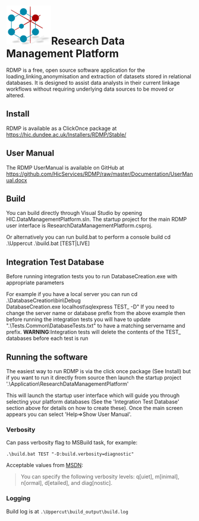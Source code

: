 # ![logo](/Application/ResearchDataManagementPlatform/Icon/mainsmall.png)Research Data Management Platform
RDMP is a free, open source software application for the loading,linking,anonymisation and extraction of datasets stored in relational databases.  It is designed to assist data analysts in their current linkage workflows without requiring underlying data sources to be moved or altered.

## Install
RDMP is available as a ClickOnce package at <https://hic.dundee.ac.uk/Installers/RDMP/Stable/>
## User Manual
The RDMP UserManual is available on GitHub at <https://github.com/HicServices/RDMP/raw/master/Documentation/UserManual.docx>

## Build

You can build directly through Visual Studio by opening HIC.DataManagementPlatform.sln.  The startup project for the main RDMP user interface is ResearchDataManagementPlatform.csproj.

Or alternatively you can run build.bat to perform a console build
	cd .\Uppercut
	.\build.bat [TEST|LIVE]

## Integration Test Database
Before running integration tests you to run DatabaseCreation.exe with appropriate parameters

For example if you have a local server you can run 
		cd .\DatabaseCreation\bin\Debug\
		DatabaseCreation.exe localhost\sqlexpress TEST_ -D"
If you need to change the server name or database prefix from the above example then before running the integration tests you will have to update ".\Tests.Common\DatabaseTests.txt" to have a matching servername and prefix.
	__WARNING__:Integration tests will delete the contents of the TEST_ databases before each test is run 

## Running the software
The easiest way to run RDMP is via the click once package (See Install) but if you want to run it directly from source then launch the startup project 
	'.\Application\ResearchDataManagementPlatform'

This will launch the startup user interface which will guide you through selecting your platform databases (See the 'Integration Test Database' section above for details on how to create these).  Once the main screen appears you can select 'Help=>Show User Manual'.
### Verbosity

Can pass verbosity flag to MSBuild task, for example:

	.\build.bat TEST "-D:build.verbosity=diagnostic"

Acceptable values from [MSDN](https://msdn.microsoft.com/en-us/library/ms164311.aspx):

> You can specify the following verbosity levels: q[uiet], m[inimal], n[ormal], d[etailed], and diag[nostic].

### Logging

Build log is at `.\Uppercut\build_output\build.log`
